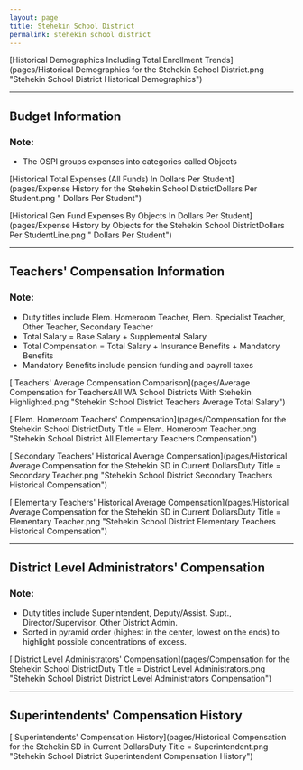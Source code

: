 ```yaml
---
layout: page
title: Stehekin School District
permalink: stehekin school district
---
```



[Historical Demographics Including Total Enrollment Trends](pages/Historical Demographics for the Stehekin School District.png "Stehekin School District Historical Demographics")

___

## Budget Information
### Note:
- The OSPI groups expenses into categories called Objects

[Historical Total Expenses (All Funds) In Dollars Per Student](pages/Expense History for the Stehekin School DistrictDollars Per Student.png " Dollars Per Student")

[Historical Gen Fund Expenses By Objects In Dollars Per Student](pages/Expense History by Objects for the Stehekin School DistrictDollars Per StudentLine.png " Dollars Per Student")


___

## Teachers' Compensation Information
### Note:
- Duty titles include Elem. Homeroom Teacher, Elem. Specialist Teacher, Other Teacher, Secondary Teacher
- Total Salary = Base Salary + Supplemental Salary
- Total Compensation = Total Salary + Insurance Benefits + Mandatory Benefits
- Mandatory Benefits include pension funding and payroll taxes

[ Teachers' Average Compensation Comparison](pages/Average Compensation for TeachersAll WA School Districts With Stehekin Highlighted.png "Stehekin School District Teachers Average Total Salary")

[ Elem. Homeroom Teachers' Compensation](pages/Compensation for the Stehekin School DistrictDuty Title = Elem. Homeroom Teacher.png "Stehekin School District All Elementary Teachers Compensation")

[ Secondary Teachers' Historical Average Compensation](pages/Historical Average Compensation for the Stehekin SD in Current DollarsDuty Title = Secondary Teacher.png "Stehekin School District Secondary Teachers Historical Compensation")

[ Elementary Teachers' Historical Average Compensation](pages/Historical Average Compensation for the Stehekin SD in Current DollarsDuty Title = Elementary Teacher.png "Stehekin School District Elementary Teachers Historical Compensation")


___

## District Level Administrators' Compensation

### Note:
- Duty titles include Superintendent, Deputy/Assist. Supt., Director/Supervisor, Other District Admin.
- Sorted in pyramid order (highest in the center, lowest on the ends) to highlight possible concentrations of excess.

[ District Level Administrators' Compensation](pages/Compensation for the Stehekin School DistrictDuty Title = District Level Administrators.png "Stehekin School District District Level Administrators Compensation")


___

## Superintendents' Compensation History

[ Superintendents' Compensation History](pages/Historical Compensation for the Stehekin SD in Current DollarsDuty Title = Superintendent.png "Stehekin School District Superintendent Compensation History")

